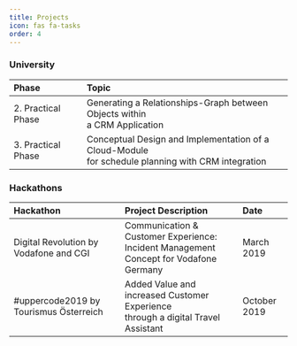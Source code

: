 ```yaml
---
title: Projects
icon: fas fa-tasks
order: 4
---
```


### University

| Phase                        | Topic                                                                                                    |
|:-----------------------------|:---------------------------------------------------------------------------------------------------------|
| 2. Practical Phase           | Generating a Relationships-Graph between Objects within <br /> a CRM Application                         |
| 3. Practical Phase           | Conceptual Design and Implementation of a Cloud-Module <br /> for schedule planning with CRM integration |

### Hackathons

| Hackathon                    | Project Description        | Date       |
|:-----------------------------|:---------------------------|:-----------|
| Digital Revolution by Vodafone and CGI | Communication & Customer Experience:<br />Incident Management Concept for Vodafone Germany | March 2019  |
| #uppercode2019 by Tourismus Österreich | Added Value and increased Customer Experience<br /> through a digital Travel Assistant | October 2019  |